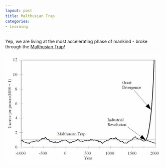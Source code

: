 ```yaml
---
layout: post
title: Malthusian Trap
categories:
- Learning
---
```


Yep, we are living at the most accelerating phase of mankind - broke through the [Malthusian Trap](http://en.wikipedia.org/wiki/Malthusian_trap)!

![](/img/malthusian-trap.jpg "malthusian-trap")

